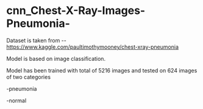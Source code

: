 # cnn_Chest-X-Ray-Images-Pneumonia-
Dataset is taken from -- https://www.kaggle.com/paultimothymooney/chest-xray-pneumonia

Model is based on image classification.

Model has been trained with total of 5216 images and tested on 624 images of two categories 

-pneumonia 

-normal
